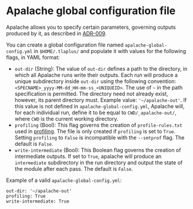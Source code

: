 # Apalache global configuration file
Apalache allows you to specify certain parameters, governing outputs produced by it, as described in [ADR-009](../adr/009adr-outputs.md).

You can create a global configuration file named `apalache-global-config.yml` in `$HOME/.tlaplus/` and populate it with values for the following flags, in YAML format:
  - `out-dir` (String): The value of `out-dir` defines a path to the directory, in which all Apalache runs write their outputs. Each run will produce a unique subdirectory inside `out-dir` using the following convention: `<SPECNAME>_yyyy-MM-dd_HH-mm-ss_<UNIQUEID>`. The use of `~` in the path specification is permitted. The directory need not already exist, however, its parent directory must.
  Example value: `'~/apalache-out'`.
  If this value is not defined in `apalache-global-config.yml`, Apalache will, for each individual run, define it to be equal to `CWD/_apalache-out/`, where `CWD` is the current working directory.
  - `profiling` (Bool): This flag governs the creation of `profile-rules.txt` used in [profiling](profiling.md). The file is only created if `profiling` is set to `True`.  Setting `profiling` to `False` is incompatible with the `--smtprof` flag.
  The default is `False`.
  - `write-intermediate` (Bool): This Boolean flag governs the creation of intermediate outputs. If set to `True`, apalache will produce an `intermediate` subdirectory in the run directory and output the state of the module after each pass.
  The default is `False`.


Example of a valid `apalache-global-config.yml`:
```
out-dir: '~/apalache-out'
profiling: True
write-intermediate: True
```
